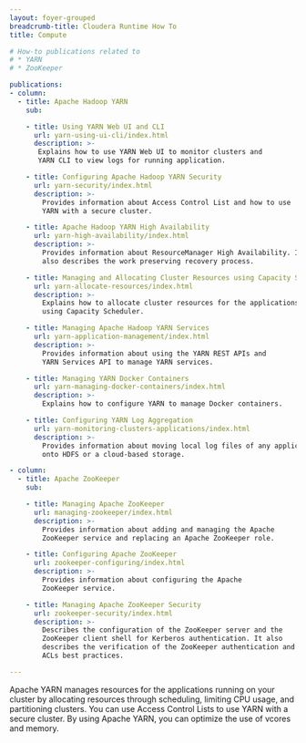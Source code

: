 ```yaml
---
layout: foyer-grouped
breadcrumb-title: Cloudera Runtime How To
title: Compute

# How-to publications related to
# * YARN
# * ZooKeeper

publications:
- column:
  - title: Apache Hadoop YARN
    sub:

    - title: Using YARN Web UI and CLI
      url: yarn-using-ui-cli/index.html
      description: >-
       Explains how to use YARN Web UI to monitor clusters and
       YARN CLI to view logs for running application.

    - title: Configuring Apache Hadoop YARN Security
      url: yarn-security/index.html
      description: >-
        Provides information about Access Control List and how to use
        YARN with a secure cluster.

    - title: Apache Hadoop YARN High Availability
      url: yarn-high-availability/index.html
      description: >-
        Provides information about ResourceManager High Availability. It
        also describes the work preserving recovery process.

    - title: Managing and Allocating Cluster Resources using Capacity Scheduler
      url: yarn-allocate-resources/index.html
      description: >-
        Explains how to allocate cluster resources for the applications
        using Capacity Scheduler.

    - title: Managing Apache Hadoop YARN Services
      url: yarn-application-management/index.html
      description: >-
        Provides information about using the YARN REST APIs and
        YARN Services API to manage YARN services.

    - title: Managing YARN Docker Containers
      url: yarn-managing-docker-containers/index.html
      description: >-
        Explains how to configure YARN to manage Docker containers.

    - title: Configuring YARN Log Aggregation
      url: yarn-monitoring-clusters-applications/index.html
      description: >-
        Provides information about moving local log files of any application
        onto HDFS or a cloud-based storage.

- column:
  - title: Apache ZooKeeper
    sub:

    - title: Managing Apache ZooKeeper
      url: managing-zookeeper/index.html
      description: >-
        Provides information about adding and managing the Apache
        ZooKeeper service and replacing an Apache ZooKeeper role.

    - title: Configuring Apache ZooKeeper
      url: zookeeper-configuring/index.html
      description: >-
        Provides information about configuring the Apache
        ZooKeeper service.

    - title: Managing Apache ZooKeeper Security
      url: zookeeper-security/index.html
      description: >-
        Describes the configuration of the ZooKeeper server and the
        ZooKeeper client shell for Kerberos authentication. It also
        describes the verification of the ZooKeeper authentication and
        ACLs best practices.

---
```


Apache YARN manages resources for the applications running on your
cluster by allocating resources through scheduling,  limiting CPU usage,
and partitioning clusters. You can use Access Control Lists to use YARN
with a secure cluster. By using Apache YARN, you can optimize the use of
vcores and memory.
